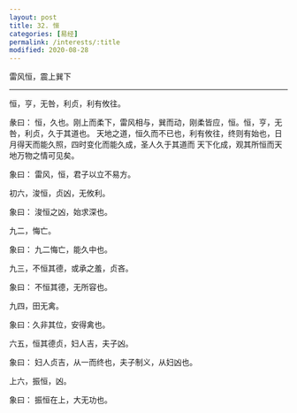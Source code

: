```yaml
---
layout: post
title: 32. 恒
categories: [易经]
permalink: /interests/:title
modified: 2020-08-28
---
```


雷风恒，震上巽下

---

恒，亨，无咎，利贞，利有攸往。

彖曰： 恒，久也。刚上而柔下，雷风相与，巽而动，刚柔皆应，恒。恒，亨，无咎，利贞，久于其道也。
天地之道，恒久而不已也，利有攸往，终则有始也，日月得天而能久照，四时变化而能久成，圣人久于其道而
天下化成，观其所恒而天地万物之情可见矣。

象曰： 雷风，恒，君子以立不易方。

初六，浚恒，贞凶，无攸利。

象曰： 浚恒之凶，始求深也。

九二，悔亡。

象曰： 九二悔亡，能久中也。

九三，不恒其德，或承之羞，贞吝。

象曰： 不恒其德，无所容也。

九四，田无禽。

象曰：久非其位，安得禽也。

六五，恒其德贞，妇人吉，夫子凶。

象曰： 妇人贞吉，从一而终也，夫子制义，从妇凶也。

上六，振恒，凶。

象曰： 振恒在上，大无功也。
